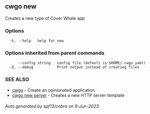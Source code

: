 ## cwgo new

Creates a new type of Cover Whale app

### Options

```
  -h, --help   help for new
```

### Options inherited from parent commands

```
      --config string   config file (default is $HOME/.cwgo.yaml)
  -d, --debug           Print output instead of creating files
```

### SEE ALSO

* [cwgo](cwgo.md)	 - Create an opinionated application
* [cwgo new server](cwgo_new_server.md)	 - Creates a new HTTP server template

###### Auto generated by spf13/cobra on 9-Jun-2023
